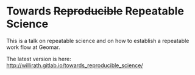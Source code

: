 # Towards ~~Reproducible~~ Repeatable Science

This is a talk on repeatable science and on how to establish a repeatable work
flow at Geomar.

The latest version is here:
<http://willirath.gitlab.io/towards_reproducible_science/>
